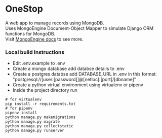 # **OneStop**
A web app to manage records using MongoDB.  
Uses MongoEngine Document-Object Mapper to simulate Django ORM functions for MongoDB.  
Visit [MongoEngine docs](http://docs.mongoengine.org/) to see more.


### Local build Instructions

- Edit .env.example to .env
- Create a mongo database add databse details to .env
- Create a postgres databse add DATABASE_URL in .env in this format: "postgresql://[user:[password]]@[netloc]:[port]/[dbname]"
- Create a python virtual environment using virtualenv or pipenv
- Inside the project directory run
```shell
# for virtualenv
pip install -r requirements.txt
# for pipenv
pipenv install
python manage.py makemigrations
python manage.py migrate
python manage.py collectstatic
python manage.py runserver
```
